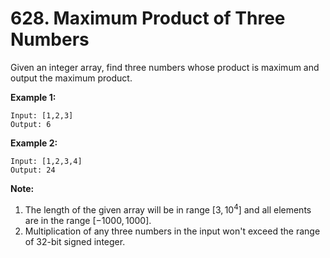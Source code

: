 # 628. Maximum Product of Three Numbers

Given an integer array, find three numbers whose product is maximum and output the maximum product.

**Example 1:**

```()
Input: [1,2,3]
Output: 6
```

**Example 2:**

```()
Input: [1,2,3,4]
Output: 24
```

**Note:**

1. The length of the given array will be in range $[3,10^4]$ and all elements are in the range $[-1000, 1000]$.
2. Multiplication of any three numbers in the input won't exceed the range of 32-bit signed integer.
